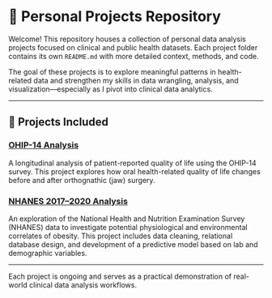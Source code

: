 # 🧪 Personal Projects Repository

Welcome! This repository houses a collection of personal data analysis projects focused on clinical and public health datasets. Each project folder contains its own `README.md` with more detailed context, methods, and code.

The goal of these projects is to explore meaningful patterns in health-related data and strengthen my skills in data wrangling, analysis, and visualization—especially as I pivot into clinical data analytics.

---

## 📁 Projects Included

### [OHIP-14 Analysis](./OHIP_Analysis)
A longitudinal analysis of patient-reported quality of life using the OHIP-14 survey. This project explores how oral health-related quality of life changes before and after orthognathic (jaw) surgery.

### [NHANES 2017–2020 Analysis](./NHANES_analysis)
An exploration of the National Health and Nutrition Examination Survey (NHANES) data to investigate potential physiological and environmental correlates of obesity. This project includes data cleaning, relational database design, and development of a predictive model based on lab and demographic variables.

---

Each project is ongoing and serves as a practical demonstration of real-world clinical data analysis workflows.
